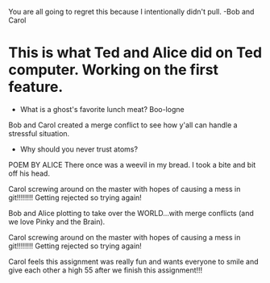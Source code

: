 

You are all going to regret this because I intentionally didn't pull. -Bob and Carol

# This is what Ted and Alice did on Ted computer.  Working on the first feature.
- What is a ghost's favorite lunch meat?
 Boo-logne


Bob and Carol created a merge conflict to see how y'all can handle a stressful situation. 


- Why should you never trust atoms?


POEM BY ALICE
There once was a weevil in my bread.
I took a bite and bit off his head.



Carol screwing around on the master with hopes of causing a mess in git!!!!!!!!
Getting rejected so trying again!


Bob and Alice plotting to take over the WORLD...with merge conflicts (and we love Pinky and the Brain).

Carol screwing around on the master with hopes of causing a mess in git!!!!!!!!
Getting rejected so trying again!

Carol feels this assignment was really fun and wants everyone to smile and give each other a high 55 after we finish this assignment!!! 
